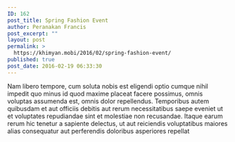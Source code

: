 ```yaml
---
ID: 162
post_title: Spring Fashion Event
author: Peranakan Francis
post_excerpt: ""
layout: post
permalink: >
  https://khimyan.mobi/2016/02/spring-fashion-event/
published: true
post_date: 2016-02-19 06:33:30
---
```

Nam libero tempore, cum soluta nobis est eligendi optio cumque nihil impedit quo minus id quod maxime placeat facere possimus, omnis voluptas assumenda est, omnis dolor repellendus. Temporibus autem quibusdam et aut officiis debitis aut rerum necessitatibus saepe eveniet ut et voluptates repudiandae sint et molestiae non recusandae. Itaque earum rerum hic tenetur a sapiente delectus, ut aut reiciendis voluptatibus maiores alias consequatur aut perferendis doloribus asperiores repellat